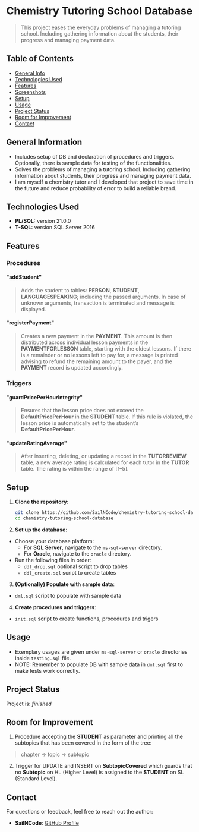 # Chemistry Tutoring School Database
> This project eases the everyday problems of managing a tutoring school. Including gathering information about the students, their progress and managing payment data.

## Table of Contents
* [General Info](#general-information)
* [Technologies Used](#technologies-used)
* [Features](#features)
* [Screenshots](#screenshots)
* [Setup](#setup)
* [Usage](#usage)
* [Project Status](#project-status)
* [Room for Improvement](#room-for-improvement)
* [Contact](#contact)


## General Information
- Includes setup of DB and declaration of procedures and triggers. Optionally, there is sample data for testing of the functionalities.
- Solves the problems of managing a tutoring school. Including gathering information about students, their progress and managing payment data.
- I am myself a chemistry tutor and I developed that project to save time in the future and reduce probability of error to build a reliable brand.


## Technologies Used
- **PL/SQL:** version 21.0.0
- **T-SQL:** version SQL Server 2016


## Features
### Procedures
#### "addStudent"
> Adds the student to tables: **PERSON**, **STUDENT**, **LANGUAGESPEAKING**; including the passed arguments. In case of unknown arguments, transaction is terminated and message is displayed.
#### "registerPayment"
> Creates a new payment in the **PAYMENT**. This amount is then distributed across individual lesson payments in the **PAYMENTFORLESSON** table, starting with the oldest lessons. If there is a remainder or no lessons left to pay for, a message is printed advising to refund the remaining amount to the payer, and the **PAYMENT** record is updated accordingly.
### Triggers
#### "guardPricePerHourIntegrity"
> Ensures that the lesson price does not exceed the **DefaultPricePerHour** in the **STUDENT** table. If this rule is violated, the lesson price is automatically set to the student’s **DefaultPricePerHour**.
#### "updateRatingAverage"
> After inserting, deleting, or updating a record in the **TUTORREVIEW** table, a new average rating is calculated for each tutor in the **TUTOR** table. The rating is within the range of [1–5].

## Setup
1. **Clone the repository**:
   ```bash
   git clone https://github.com/SailNCode/chemistry-tutoring-school-database.git
   cd chemistry-tutoring-school-database
   ```

2. **Set up the database**:
  - Choose your database platform:
    - For **SQL Server**, navigate to the `ms-sql-server` directory.
    - For **Oracle**, navigate to the `oracle` directory.
  - Run the following files in order:
    - `ddl_drop.sql` optional script to drop tables
    - `ddl_create.sql` script to create tables
3. **(Optionally) Populate with sample data**:
- `dml.sql` script to populate with sample data
4. **Create procedures and triggers**:
- `init.sql` script to create functions, procedures and trigers


## Usage
- Exemplary usages are given under `ms-sql-server` or `oracle` directories inside `testing.sql` file.
- NOTE: Remember to populate DB with sample data in `dml.sql` first to make tests work correctly.


## Project Status
Project is: _finished_


## Room for Improvement

1. Procedure accepting the **STUDENT** as parameter and printing all the subtopics that has been covered in the form of the tree:
> chapter -> topic -> subtopic
2. Trigger for UPDATE and INSERT on **SubtopicCovered** which guards that no **Subtopic** on HL (Higher Level) is assigned to the **STUDENT** on SL (Standard Level).


## Contact
For questions or feedback, feel free to reach out the author:

- **SailNCode**: [GitHub Profile](https://github.com/SailNCode)
